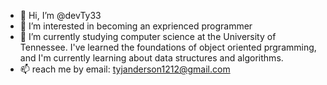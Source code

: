 - 👋 Hi, I’m @devTy33
- 👀 I’m interested in becoming an exprienced programmer
- 🌱 I’m currently studying computer science at the University of Tennessee. I've learned the foundations of object oriented prgramming, 
and I'm currently learning about data structures and algorithms.
- 📫 reach me by email: tyjanderson1212@gmail.com

<!---
devTy33/devTy33 is a ✨ special ✨ repository because its `README.md` (this file) appears on your GitHub profile.
You can click the Preview link to take a look at your changes.
--->
